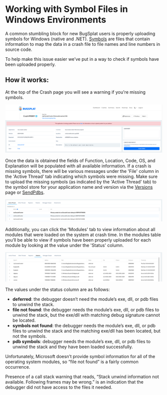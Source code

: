 # Working with Symbol Files in Windows Environments

A common stumbling block for new BugSplat users is properly uploading symbols for Windows \(native and .NET\). [Symbols](../../../education/bugsplat-terminology.md#symbols) are files that contain information to map the data in a crash file to file names and line numbers in source code.

To help make this issue easier we’ve put in a way to check if symbols have been uploaded properly.

## How it works: <a id="how-it-works"></a>

At the top of the Crash page you will see a warning if you're missing symbols.

![Missing Symbols Alert](../../../.gitbook/assets/windows-symbols-missing-symbols.png)

Once the data is obtained the fields of Function, Location, Code, OS, and Explanation will be populated with all available information. If a crash is missing symbols, there will be various messages under the 'File' column in the 'Active Thread' tab indicating which symbols were missing. Make sure to upload the missing symbols \(as indicated by the 'Active Thread' tab\) to the symbol store for your application name and version via the [Versions](https://app.bugsplat.com/v2/versions) page or [SendPdbs](../../../education/faq/using-sendpdbs-to-automatically-upload-symbol-files.md).

![Missing Symbols in Active Thread](../../../.gitbook/assets/windows-symbols-active-thread.png)

Additionally, you can click the 'Modules' tab to view information about all modules that were loaded on the system at crash time. In the modules table you’ll be able to view if symbols have been properly uploaded for each module by looking at the value under the 'Status' column.

![Missing Symbols in Modules](../../../.gitbook/assets/windows-symbols-modules-table.png)

The values under the status column are as follows:

* **deferred**: the debugger doesn’t need the module’s exe, dll, or pdb files to unwind the stack.
* **file not found**: the debugger needs the module’s exe, dll, or pdb files to unwind the stack, but the exe/dll with matching debug signature cannot be located.
* **symbols not found**: the debugger needs the module’s exe, dll, or pdb files to unwind the stack and the matching exe/dll has been located, but not the symbols.
* **pdb symbols**: debugger needs the module’s exe, dll, or pdb files to unwind the stack and they have been loaded successfully.

Unfortunately, Microsoft doesn’t provide symbol information for all of the operating system modules, so “file not found” is a fairly common occurrence.

Presence of a call stack warning that reads, “Stack unwind information not available. Following frames may be wrong.” is an indication that the debugger did not have access to the files it needed.

